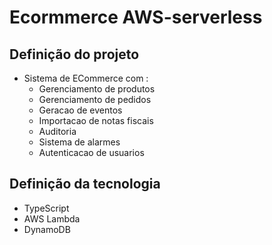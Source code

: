 # Ecormmerce AWS-serverless

## Definição do projeto

- Sistema de  ECommerce com :
  - Gerenciamento de produtos
  - Gerenciamento de pedidos
  - Geracao de eventos
  - Importacao de notas fiscais
  - Auditoria
  - Sistema de alarmes
  - Autenticacao de usuarios

## Definição da tecnologia

- TypeScript
- AWS Lambda
- DynamoDB
